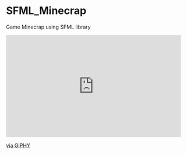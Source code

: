 # SFML_Minecrap
Game Minecrap using SFML library


<iframe src="https://giphy.com/embed/nFSYvGDz5YrtvHDkTB" width="480" height="280" frameBorder="0" class="giphy-embed" allowFullScreen></iframe><p><a href="https://giphy.com/gifs/nFSYvGDz5YrtvHDkTB">via GIPHY</a></p>
